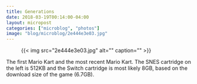 ```yaml
---
title: Generations
date: 2018-03-19T00:14:00-04:00
layout: micropost
categories: ["microblog", "photos"]
image: "blog/microblog/2e444e3e03.jpg"
---
```


<figure class="photo">
  {{< img src="2e444e3e03.jpg" alt="" caption="" >}}

</figure>


The first Mario Kart and the most recent Mario Kart. The SNES cartridge on the left is 512KB and the Switch cartridge is most likely 8GB, based on the download size of the game (6.7GB).


